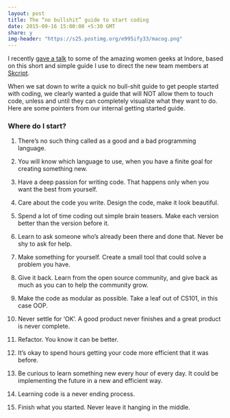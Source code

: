 ```yaml
---
layout: post
title: The “no bullshit” guide to start coding
date: 2015-09-16 15:00:00 +5:30 GMT
share: y
img-header: "https://s25.postimg.org/e995ify33/macog.png"
---
```


I recently [gave a talk](https://plus.google.com/events/cbsaitr12fq38b095bgpdka16ns?utm_content=buffer64216&utm_medium=social&utm_source=facebook.com&utm_campaign=buffer) to some of the amazing women geeks at Indore, based on this short and simple guide I use to direct the new team members at [Skcript](https://www.skcript.com).

<!--break-->

When we sat down to write a quick no bull-shit guide to get people started with coding, we clearly wanted a guide that will NOT allow them to touch code, unless and until they can completely visualize what they want to do. Here are some pointers from our internal getting started guide.

### Where do I start?

1. There’s no such thing called as a good and a bad programming language.

2. You will know which language to use, when you have a finite goal for creating something new.

3. Have a deep passion for writing code. That happens only when you want the best from yourself.

4. Care about the code you write. Design the code, make it look beautiful.

5. Spend a lot of time coding out simple brain teasers. Make each version better than the version before it.

6. Learn to ask someone who’s already been there and done that. Never be shy to ask for help.

7. Make something for yourself. Create a small tool that could solve a problem you have.

8. Give it back. Learn from the open source community, and give back as much as you can to help the community grow.

9. Make the code as modular as possible. Take a leaf out of CS101, in this case OOP.

10. Never settle for ‘OK’. A good product never finishes and a great product is never complete.

11. Refactor. You know it can be better.

12. It’s okay to spend hours getting your code more efficient that it was before.

13. Be curious to learn something new every hour of every day. It could be implementing the future in a new and efficient way.

14. Learning code is a never ending process.

15. Finish what you started. Never leave it hanging in the middle.
